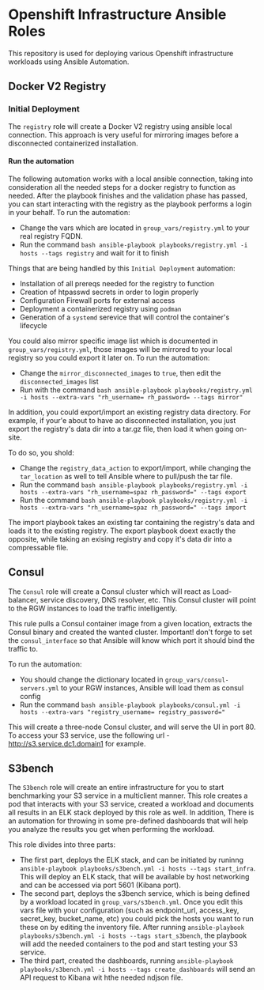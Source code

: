 # Openshift Infrastructure Ansible Roles 

This repository is used for deploying various Openshift infrastructure workloads using Ansible Automation.

## Docker V2 Registry 

### Initial Deployment 

The `registry` role will create a Docker V2 registry using ansible local connection. This approach is very useful for mirroring images before a disconnected containerized installation.

#### Run the automation 
The following automation works with a local ansible connection, taking into consideration all the needed steps for a docker registry to function as needed. After the playbook finishes and the validation phase has passed, you can start interacting with the registry as the playbook performs a login in your behalf.
To run the automation:

* Change the vars which are located in `group_vars/registry.yml` to your real registry FQDN. 
* Run the command ```bash ansible-playbook playbooks/registry.yml -i hosts --tags registry``` and wait for it to finish

Things that are being handled by this `Initial Deployment` automation:
* Installation of all prereqs needed for the registry to function 
* Creation of htpasswd secrets in order to login properly 
* Configuration Firewall ports for external access
* Deployment a containerized registry using `podman` 
* Generation of a `systemd` serevice that will control the container's lifecycle

You could also mirror specific image list which is documented in `group_vars/registry.yml`, those images will be mirrored to your local registry so you could export it later on. 
To run the automation: 

* Change the `mirror_disconnected_images` to `true`, then edit the `disconnected_images` list
* Run with the command ```bash ansible-playbook playbooks/registry.yml -i hosts --extra-vars "rh_username= rh_password= --tags mirror"```

In addition, you could export/import an existing registry data directory. For example, if your'e about to have ao disconnected installation, you just export the registry's data dir into a tar.gz file, then load it when going on-site. 

To do so, you shold: 

* Change the `registry_data_action` to export/import, while changing the `tar_location` as well to tell Ansible where to pull/push the tar file. 
* Run the command ```bash ansible-playbook playbooks/registry.yml -i hosts --extra-vars "rh_username=spaz rh_password=" --tags export```
* Run the command ```bash ansible-playbook playbooks/registry.yml -i hosts --extra-vars "rh_username=spaz rh_password=" --tags import```

The import playbook takes an existing tar containing the registry's data and loads it to the existing registry. 
The export playbook doext exactly the opposite, while taking an exising registry and copy it's data dir into a compressable file. 

## Consul 

The `Consul` role will create a Consul cluster which will react as Load-balancer, service discovery, DNS resolver, etc. This Consul cluster will point to the RGW instances to load the traffic intelligently. 

This rule pulls a Consul container image from a given location, extracts the Consul binary and created the wanted cluster.
Important! don't forge to set the `consul_interface` so that Ansible will know which port it should bind the traffic to. 

To run the automation: 

* You should change the dictionary located in `group_vars/consul-servers.yml` to your RGW instances, Ansible will load them as consul config
* Run the command ```bash ansible-playbook playbooks/consul.yml -i hosts --extra-vars "registry_username= registry_password="``` 

This will create a three-node Consul cluster, and will serve the UI in port 80. To access your S3 service, use the following url - http://s3.service.dc1.domain1 for example.  

## S3bench 

The `S3bench` role will create an entire infrastructure for you to start benchmarking your S3 service in a multiclient manner. This role creates a pod that interacts with your S3 service, created a workload and documents all results in an ELK stack deployed by this role as well. In addition, There is an automation for throwing in some pre-defined dashboards that will help you analyze the results you get when performing the workload. 

This role divides into three parts: 

* The first part, deploys the ELK stack, and can be initiated by runinng `ansible-playbook playbooks/s3bench.yml -i hosts --tags start_infra`. This will deploy an ELK stack, that will be available by host networking and can be accessed via port 5601 (Kibana port). 
* The second part, deploys the s3bench service, which is being defined by a workload located in `group_vars/s3bench.yml`. Once you edit this vars file with your configuration (such as endpoint_url, access_key, secret_key, bucket_name, etc) you could pick the hosts you want to run these on by editing the inventory file. After running `ansible-playbook playbooks/s3bench.yml -i hosts --tags start_s3bench`, the playbook will add the needed containers to the pod and start testing your S3 service. 
* The third part, created the dashboards, running `ansible-playbook playbooks/s3bench.yml -i hosts --tags create_dashboards` will send an API request to Kibana wit hthe needed ndjson file. 

